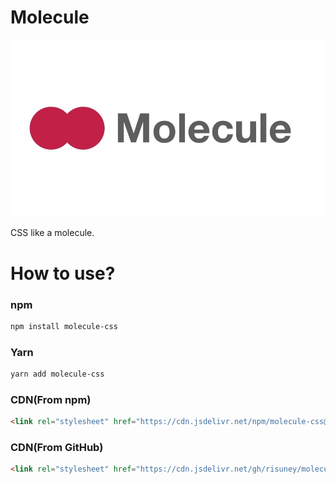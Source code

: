 # Molecule
![](docs/src/static/logo/og-logo.jpeg)

CSS like a molecule.

# How to use?

### npm

```sh
npm install molecule-css
```

### Yarn

```sh
yarn add molecule-css
```

### CDN(From npm)

```html
<link rel="stylesheet" href="https://cdn.jsdelivr.net/npm/molecule-css@latest/css/molecule.min.css">
```

### CDN(From GitHub)

```html
<link rel="stylesheet" href="https://cdn.jsdelivr.net/gh/risuney/molecule-css@latest/css/molecule.min.css">
```
